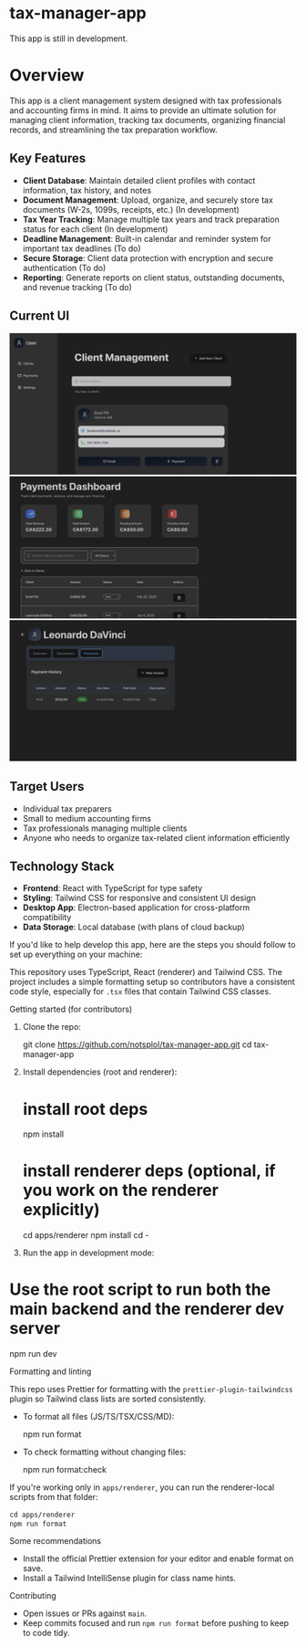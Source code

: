 # tax-manager-app
This app is still in development.

# Overview
This app is a client management system designed with tax professionals and accounting firms in mind. It aims to provide an ultimate solution for managing client information, tracking tax documents, organizing financial records, and streamlining the tax preparation workflow.

## Key Features
- **Client Database**: Maintain detailed client profiles with contact information, tax history, and notes
- **Document Management**: Upload, organize, and securely store tax documents (W-2s, 1099s, receipts, etc.) (In development)
- **Tax Year Tracking**: Manage multiple tax years and track preparation status for each client (In development)
- **Deadline Management**: Built-in calendar and reminder system for important tax deadlines (To do)
- **Secure Storage**: Client data protection with encryption and secure authentication (To do)
- **Reporting**: Generate reports on client status, outstanding documents, and revenue tracking (To do)

## Current UI
![App screenshot](./docs/images/tax-app-screen1)
![App screenshot](./docs/images/tax-app-screen2)
![App screenshot](./docs/images/tax-app-screen3)


## Target Users
- Individual tax preparers
- Small to medium accounting firms
- Tax professionals managing multiple clients
- Anyone who needs to organize tax-related client information efficiently

## Technology Stack
- **Frontend**: React with TypeScript for type safety
- **Styling**: Tailwind CSS for responsive and consistent UI design
- **Desktop App**: Electron-based application for cross-platform compatibility
- **Data Storage**: Local database (with plans of cloud backup)



If you'd like to help develop this app, here are the steps you should follow to set up everything on your machine:

This repository uses TypeScript, React (renderer) and Tailwind CSS. The project includes a simple formatting setup so contributors have a consistent code style, especially for `.tsx` files that contain Tailwind CSS classes.

Getting started (for contributors)

1. Clone the repo:

   git clone https://github.com/notsplol/tax-manager-app.git
   cd tax-manager-app

2. Install dependencies (root and renderer):

   # install root deps

   npm install

   # install renderer deps (optional, if you work on the renderer explicitly)

   cd apps/renderer
   npm install
   cd -

3. Run the app in development mode:

# Use the root script to run both the main backend and the renderer dev server

npm run dev

Formatting and linting

This repo uses Prettier for formatting with the `prettier-plugin-tailwindcss` plugin so Tailwind class lists are sorted consistently.

- To format all files (JS/TS/TSX/CSS/MD):

  npm run format

- To check formatting without changing files:

  npm run format:check

If you're working only in `apps/renderer`, you can run the renderer-local scripts from that folder:

    cd apps/renderer
    npm run format

Some recommendations

- Install the official Prettier extension for your editor and enable format on save.
- Install a Tailwind IntelliSense plugin for class name hints.

Contributing

- Open issues or PRs against `main`.
- Keep commits focused and run `npm run format` before pushing to keep to code tidy.

